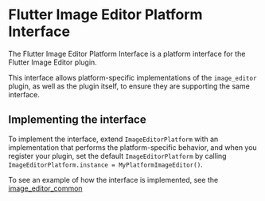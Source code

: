 # Flutter Image Editor Platform Interface

The Flutter Image Editor Platform Interface is a platform interface for the Flutter Image Editor plugin.

This interface allows platform-specific implementations of the `image_editor` plugin, as well as the plugin itself, to ensure they are supporting the same interface.

## Implementing the interface

To implement the interface, extend `ImageEditorPlatform` with an implementation that performs the platform-specific behavior, and when you register your plugin, set the default `ImageEditorPlatform` by calling `ImageEditorPlatform.instance = MyPlatformImageEditor()`.

To see an example of how the interface is implemented, see the [image_editor_common][]

[image_editor_common]: ../image_editor_common/lib/image_editor_common.dart
